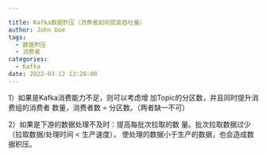 ```yaml
---

title: Kafka数据积压（消费者如何提高吞吐量）
author: John Doe
tags:
  - 数据积压
  - 消费者
categories:
  - Kafka
date: 2022-03-12 13:28:00
---
```




1）如果是Kafka消费能力不足，则可以考虑增 加Topic的分区数，并且同时提升消费组的消费者
数量，消费者数 = 分区数。（两者缺一不可）

2）如果是下游的数据处理不及时：提高每批次拉取的数
量。批次拉取数据过少（拉取数据/处理时间 < 生产速度），
使处理的数据小于生产的数据，也会造成数据积压。